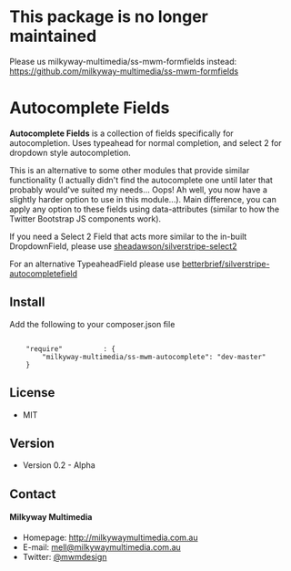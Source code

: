 # This package is no longer maintained
Please us milkyway-multimedia/ss-mwm-formfields instead: https://github.com/milkyway-multimedia/ss-mwm-formfields

Autocomplete Fields
======
**Autocomplete Fields** is a collection of fields specifically for autocompletion. Uses typeahead for normal completion, and select 2 for dropdown style autocompletion.

This is an alternative to some other modules that provide similar functionality (I actually didn't find the autocomplete one until later that probably would've suited my needs... Oops! Ah well, you now have a slightly harder option to use in this module...). Main difference, you can apply any option to these fields using data-attributes (similar to how the Twitter Bootstrap JS components work).

If you need a Select 2 Field that acts more similar to the in-built DropdownField, please use [sheadawson/silverstripe-select2](https://github.com/sheadawson/silverstripe-select2)

For an alternative TypeaheadField please use [betterbrief/silverstripe-autocompletefield](https://github.com/BetterBrief/silverstripe-autocompletefield)

## Install
Add the following to your composer.json file

```

    "require"          : {
		"milkyway-multimedia/ss-mwm-autocomplete": "dev-master"
	}

```

## License
* MIT

## Version
* Version 0.2 - Alpha

## Contact
#### Milkyway Multimedia
* Homepage: http://milkywaymultimedia.com.au
* E-mail: mell@milkywaymultimedia.com.au
* Twitter: [@mwmdesign](https://twitter.com/mwmdesign "mwmdesign on twitter")
